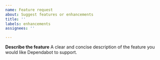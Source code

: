 ```yaml
---
name: Feature request
about: Suggest features or enhancements
title: ''
labels: enhancements
assignees: ''

---
```


<!-- The Dependabot team is currently at reduced capacity, because of this our
response times on issues will be slower than we'd like. -->

**Describe the feature**
A clear and concise description of the feature you would like Dependabot to
support.
